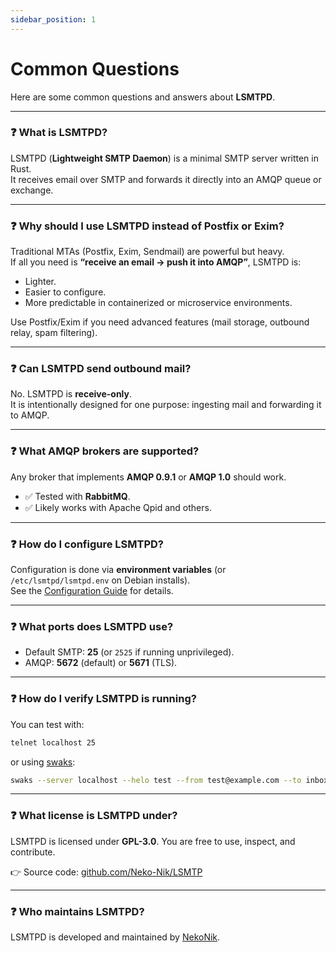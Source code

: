 ```yaml
---
sidebar_position: 1
---
```


# Common Questions

Here are some common questions and answers about **LSMTPD**.

---

### ❓ What is LSMTPD?
LSMTPD (**Lightweight SMTP Daemon**) is a minimal SMTP server written in Rust.  
It receives email over SMTP and forwards it directly into an AMQP queue or exchange.  

---

### ❓ Why should I use LSMTPD instead of Postfix or Exim?
Traditional MTAs (Postfix, Exim, Sendmail) are powerful but heavy.  
If all you need is **“receive an email → push it into AMQP”**, LSMTPD is:  
- Lighter.  
- Easier to configure.  
- More predictable in containerized or microservice environments.  

Use Postfix/Exim if you need advanced features (mail storage, outbound relay, spam filtering).  

---

### ❓ Can LSMTPD send outbound mail?
No. LSMTPD is **receive-only**.  
It is intentionally designed for one purpose: ingesting mail and forwarding it to AMQP.  

---

### ❓ What AMQP brokers are supported?
Any broker that implements **AMQP 0.9.1** or **AMQP 1.0** should work.  
- ✅ Tested with **RabbitMQ**.  
- ✅ Likely works with Apache Qpid and others.  

---

### ❓ How do I configure LSMTPD?
Configuration is done via **environment variables** (or `/etc/lsmtpd/lsmtpd.env` on Debian installs).  
See the [Configuration Guide](../getting-started/config.md) for details.  

---

### ❓ What ports does LSMTPD use?
- Default SMTP: **25** (or `2525` if running unprivileged).  
- AMQP: **5672** (default) or **5671** (TLS).  

---

### ❓ How do I verify LSMTPD is running?
You can test with:  

```bash
telnet localhost 25
````

or using [swaks](https://www.jetmore.org/john/code/swaks/):

```bash
swaks --server localhost --helo test --from test@example.com --to inbox@example.com
```

---

### ❓ What license is LSMTPD under?

LSMTPD is licensed under **GPL-3.0**.
You are free to use, inspect, and contribute.

👉 Source code: [github.com/Neko-Nik/LSMTP](https://github.com/Neko-Nik/LSMTP)

---

### ❓ Who maintains LSMTPD?

LSMTPD is developed and maintained by [NekoNik](https://github.com/Neko-Nik).

